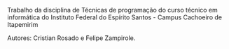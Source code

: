Trabalho da disciplina de Técnicas de programação do curso técnico em informática do Instituto Federal do Espírito Santos - Campus Cachoeiro de Itapemirim

Autores: Cristian Rosado e Felipe Zampirole.